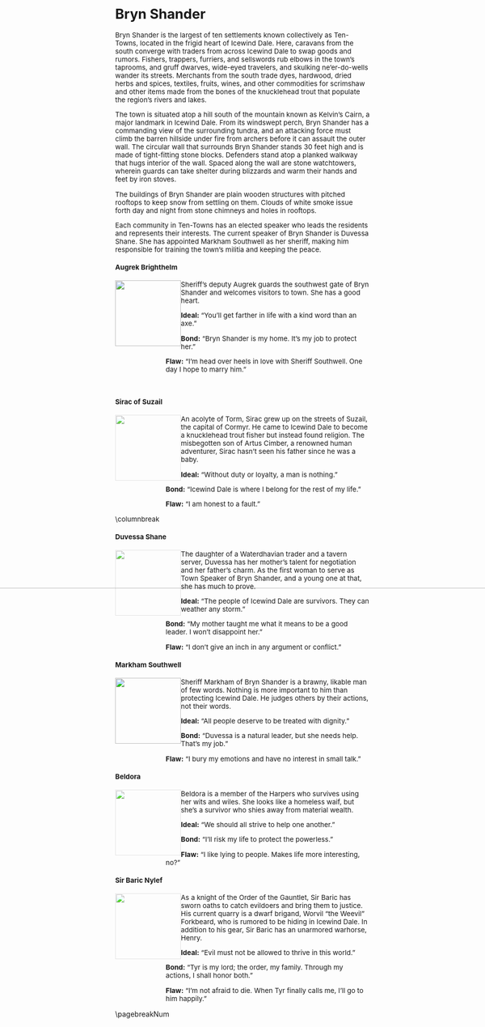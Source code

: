 <div style="font-size: 96%">

# Bryn Shander

Bryn Shander is the largest of ten settlements known collectively as Ten-Towns, located in the frigid heart of Icewind Dale. Here, caravans from the south converge with traders from across Icewind Dale to swap goods and rumors. Fishers, trappers, furriers, and sellswords rub elbows in the town’s taprooms, and gruff dwarves, wide-eyed travelers, and skulking ne’er-do-wells wander its streets. Merchants from the south trade dyes, hardwood, dried herbs and spices, textiles, fruits, wines, and other commodities for scrimshaw and other items made from the bones of the knucklehead trout that populate the region’s rivers and lakes.

The town is situated atop a hill south of the mountain known as Kelvin’s Cairn, a major landmark in Icewind Dale. From its windswept perch, Bryn Shander has a commanding view of the surrounding tundra, and an attacking force must climb the barren hillside under fire from archers before it can assault the outer wall. The circular wall that surrounds Bryn Shander stands 30 feet high and is made of tight-fitting stone blocks. Defenders stand atop a planked walkway that hugs interior of the wall. Spaced along the wall are stone watchtowers, wherein guards can take shelter during blizzards and warm their hands and feet by iron stoves.

The buildings of Bryn Shander are plain wooden structures with pitched rooftops to keep snow from settling on them. Clouds of white smoke issue forth day and night from stone chimneys and holes in rooftops.

Each community in Ten-Towns has an elected speaker who leads the residents and represents their interests. The current speaker of Bryn Shander is Duvessa Shane. She has appointed Markham Southwell as her sheriff, making him responsible for training the town’s militia and keeping the peace.

#### Augrek Brighthelm

<img src='https://media-waterdeep.cursecdn.com/attachments/2/24/sktappd-01.png' style='float:left;width:130px;mix-blend-mode:multiply;filter:brightness(100%)saturate(120%);' />

<div style='margin-left:100px'>

Sheriff’s deputy Augrek guards the southwest gate of Bryn Shander and welcomes visitors to town. She has a good heart.

**Ideal:** “You’ll get farther in life with a kind word than an axe.”

**Bond:** “Bryn Shander is my home. It’s my job to protect her.”

**Flaw:** “I’m head over heels in love with Sheriff Southwell. One day I hope to marry him.”

</div>

<br>

#### Sirac of Suzail

<img src='https://media-waterdeep.cursecdn.com/attachments/2/25/sktappd-02.png' style='float:left;width:130px; mix-blend-mode:multiply;filter:brightness(120%)saturate(100%);' />

<div style='margin-left:100px'>

An acolyte of Torm, Sirac grew up on the streets of Suzail, the capital of Cormyr. He came to Icewind Dale to become a knucklehead trout fisher but instead found religion. The misbegotten son of Artus Cimber, a renowned human adventurer, Sirac hasn’t seen his father since he was a baby.

**Ideal:** “Without duty or loyalty, a man is nothing.”

**Bond:** “Icewind Dale is where I belong for the rest of my life.”

**Flaw:** “I am honest to a fault.”

</div>

\columnbreak

#### Duvessa Shane

<img src='https://media-waterdeep.cursecdn.com/attachments/2/26/sktappd-03.png' style='float:left;width:130px; mix-blend-mode:multiply;filter:brightness(120%)saturate(100%);' />

<div style='margin-left:100px'>

The daughter of a Waterdhavian trader and a tavern server, Duvessa has her mother’s talent for negotiation and her father’s charm. As the first woman to serve as Town Speaker of Bryn Shander, and a young one at that, she has much to prove.

**Ideal:** “The people of Icewind Dale are survivors. They can weather any storm.”

**Bond:** “My mother taught me what it means to be a good leader. I won’t disappoint her.”

**Flaw:** “I don’t give an inch in any argument or conflict.”

</div>

#### Markham Southwell

<img src='https://media-waterdeep.cursecdn.com/attachments/2/27/sktappd-04.png' style='float:left;width:130px; mix-blend-mode:multiply;filter:brightness(100%)saturate(190%);' />

<div style='margin-left:100px'>

Sheriff Markham of Bryn Shander is a brawny, likable man of few words. Nothing is more important to him than protecting Icewind Dale. He judges others by their actions, not their words.

**Ideal:** “All people deserve to be treated with dignity.”

**Bond:** “Duvessa is a natural leader, but she needs help. That’s my job.”

**Flaw:** “I bury my emotions and have no interest in small talk.”

</div>

#### Beldora

<img src='https://media-waterdeep.cursecdn.com/attachments/2/28/sktappd-05.png' style='float:left;width:130px; mix-blend-mode:multiply;filter:brightness(120%)saturate(120%);' />

<div style='margin-left:100px'>

Beldora is a member of the Harpers who survives using her wits and wiles. She looks like a homeless waif, but she’s a survivor who shies away from material wealth.

**Ideal:** “We should all strive to help one another.”

**Bond:** “I’ll risk my life to protect the powerless.”

**Flaw:** “I like lying to people. Makes life more interesting, no?”

</div>

#### Sir Baric Nylef

<img src='https://media-waterdeep.cursecdn.com/attachments/2/29/sktappd-06.png' style='float:left;width:130px; mix-blend-mode:multiply;filter:brightness(120%)saturate(130%);' />

<div style='margin-left:100px'>

As a knight of the Order of the Gauntlet, Sir Baric has sworn oaths to catch evildoers and bring them to justice. His current quarry is a dwarf brigand, Worvil “the Weevil” Forkbeard, who is rumored to be hiding in Icewind Dale. In addition to his gear, Sir Baric has an unarmored warhorse, Henry.

**Ideal:** “Evil must not be allowed to thrive in this world.”

**Bond:** “Tyr is my lord; the order, my family. Through my actions, I shall honor both.”

**Flaw:** “I’m not afraid to die. When Tyr finally calls me, I’ll go to him happily.”

</div>

</div>



\pagebreakNum



<img src='https://www.gmbinder.com/images/hU7ZOH3.png' style='position:absolute;top:220px;right:-130px;width:1080px; mix-blend-mode:multiply;filter:brightness(100%)saturate(100%);transform:rotate(270deg)scaleX(1)scaleY(1.4);' />
